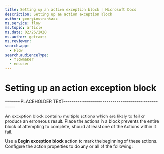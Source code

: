 ```yaml
---
title: Setting up an action exception block | Microsoft Docs
description: Setting up an action exception block
author: georgiostrantzas
ms.service: flow
ms.topic: article
ms.date: 02/26/2020
ms.author: getrantz
ms.reviewer:
search.app: 
  - Flow
search.audienceType: 
  - flowmaker
  - enduser
---
```


# Setting up an action exception block

--------PLACEHOLDER TEXT-----------------------------------------------------

An exception block contains multiple actions which are likely to fail or produce an erroneous result. Place the actions in a block prevents the entire block of attempting to complete, should at least one of the Actions within it fail. 

Use a **Begin exception block** action to mark the beginning of these actions. Configure the action properties to do any or all of the following: